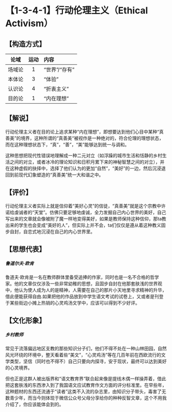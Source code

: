 # 【1-3-4-1】行动伦理主义（Ethical Activism）
## 【构造方式】
| 论域 | 运动           | 内容 |
|:----:|:----------------:|:-----|
| 场域论   |1 |  “世界”/“存有”  |
| 本体论   |3 |  “体验”  |
| 认识论   | 4|  “折衷主义”  |
| 目的论   | 1|   “内在理想” |

## 【解说】
行动伦理主义者在目的论上追求某种“内在理想”，即想要达到他们心目中某种“真善美”的境界，这种所谓的“真善美“被视作是一种绝对的，符合伦理的理想状态，而在这种理想状态下，“真”，“善”，“美”能够达到统一与调和。

这种思想把现代性错误地理解成一种二元对立（如浮躁的城市生活和恬静的乡村生活之间的对立，或者冰冷的理论知识和日积月累下来的神秘智慧之间的对立），并在这种虚假的抉择中，选择了他们认为的更加“自然”，“美好”的一边，然后沉浸退回到前现代幻象塑造的“真善美”统一大和谐之中。
## 【评价】
行动伦理主义者实际上就是信仰着“美好心灵”的信徒，“真善美”就是这个宗教中许诺给虔诚者的“天堂”。仿佛只要足够地虔诚，全力发掘自己内心世界的美好，自己写出来的文章就会像被附了魔一样地变得美好，如果是教师保持这种信仰，那ta教出来的学生也会变成“美好的人”，但实际上并不会，ta们仅仅是遵从着这种教义固步自封，自恋式地沉浸在自己的内心世界里。
## 【思想代表】
##### 鲁道尔夫·欧肯
鲁道夫·欧肯是一名在教师群体里备受追捧的作家，同时也是一名不合格的哲学家。他的文章仅仅涉及一些非常幼稚的思想，且固步自封在他那套肤浅的世界观中，他认为使人成为人的是精神，人需要在自己的那片小天地里寻求精神的升华，借此便能获得自由.如果把他的作品放到中学生语文考试的试卷上，又或者是刊登于某些街边小摊上热销的心灵鸡汤文学中，应该可以得到不少好评。
## 【文化形象】
##### 乡村教师

常见于流落偏远地区支教的那些知识分子们，他们不得不处在一种山林田园，自然风光环绕的环境中，整天看着些“美文”，“心灵鸡汤”等在几百年前在西欧流行的文学类型，坚信（同时也不得不）自己只要向内探寻，安于现状，最终可以达到美好的心灵境界。

但也正是这群人被出版界和“语文教育界“联合起来像是提线木偶一样操弄着，借此把这套肤浅的东西渗入到了我国语文应试教育作文方面的评分标准里。在早些年，这种题材的东西还流通于“读者”这类不入流的杂志里，由知识分子带头，毒害了无数青少年，而当今则体现于微信公众号父母分享给你的种种反智文章，这个不用我介绍了，你应该能体会到的。
